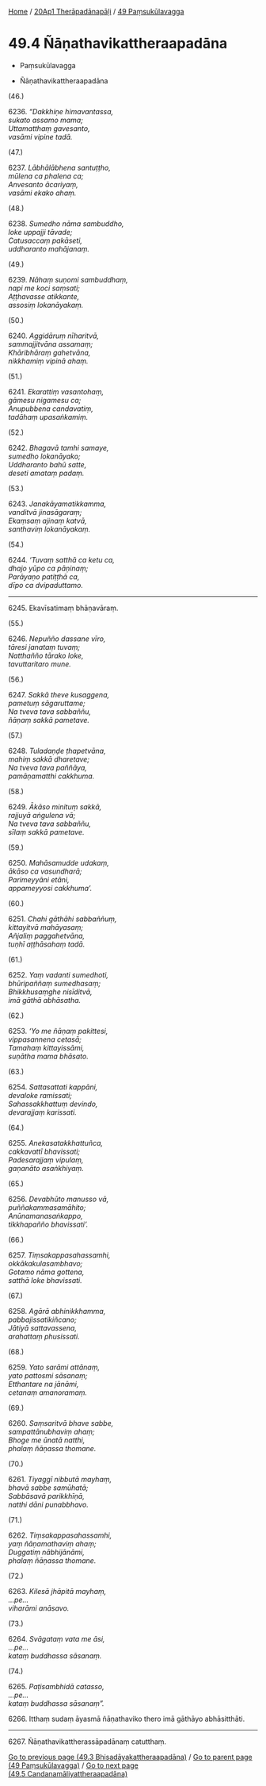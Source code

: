 
[Home](/) / [20Ap1 Therāpadānapāḷi](...md) / [49 Paṃsukūlavagga](../20Ap1/49.md)

# 49.4 Ñāṇathavikattheraapadāna

* Paṃsukūlavagga

* Ñāṇathavikattheraapadāna

(46.)

6236\. _“Dakkhiṇe himavantassa,_  
_sukato assamo mama;_  
_Uttamatthaṃ gavesanto,_  
_vasāmi vipine tadā._  


(47.)

6237\. _Lābhālābhena santuṭṭho,_  
_mūlena ca phalena ca;_  
_Anvesanto ācariyaṃ,_  
_vasāmi ekako ahaṃ._  


(48.)

6238\. _Sumedho nāma sambuddho,_  
_loke uppajji tāvade;_  
_Catusaccaṃ pakāseti,_  
_uddharanto mahājanaṃ._  


(49.)

6239\. _Nāhaṃ suṇomi sambuddhaṃ,_  
_napi me koci saṃsati;_  
_Aṭṭhavasse atikkante,_  
_assosiṃ lokanāyakaṃ._  


(50.)

6240\. _Aggidāruṃ nīharitvā,_  
_sammajjitvāna assamaṃ;_  
_Khāribhāraṃ gahetvāna,_  
_nikkhamiṃ vipinā ahaṃ._  


(51.)

6241\. _Ekarattiṃ vasantohaṃ,_  
_gāmesu nigamesu ca;_  
_Anupubbena candavatiṃ,_  
_tadāhaṃ upasaṅkamiṃ._  


(52.)

6242\. _Bhagavā tamhi samaye,_  
_sumedho lokanāyako;_  
_Uddharanto bahū satte,_  
_deseti amataṃ padaṃ._  


(53.)

6243\. _Janakāyamatikkamma,_  
_vanditvā jinasāgaraṃ;_  
_Ekaṃsaṃ ajinaṃ katvā,_  
_santhaviṃ lokanāyakaṃ._  


(54.)

6244\. _‘Tuvaṃ satthā ca ketu ca,_  
_dhajo yūpo ca pāṇinaṃ;_  
_Parāyaṇo patiṭṭhā ca,_  
_dīpo ca dvipaduttamo._  


---

6245\. Ekavīsatimaṃ bhāṇavāraṃ.



(55.)

6246\. _Nepuñño dassane vīro,_  
_tāresi janataṃ tuvaṃ;_  
_Natthañño tārako loke,_  
_tavuttaritaro mune._  


(56.)

6247\. _Sakkā theve kusaggena,_  
_pametuṃ sāgaruttame;_  
_Na tveva tava sabbaññu,_  
_ñāṇaṃ sakkā pametave._  


(57.)

6248\. _Tuladaṇḍe ṭhapetvāna,_  
_mahiṃ sakkā dharetave;_  
_Na tveva tava paññāya,_  
_pamāṇamatthi cakkhuma._  


(58.)

6249\. _Ākāso minituṃ sakkā,_  
_rajjuyā aṅgulena vā;_  
_Na tveva tava sabbaññu,_  
_sīlaṃ sakkā pametave._  


(59.)

6250\. _Mahāsamudde udakaṃ,_  
_ākāso ca vasundharā;_  
_Parimeyyāni etāni,_  
_appameyyosi cakkhuma’._  


(60.)

6251\. _Chahi gāthāhi sabbaññuṃ,_  
_kittayitvā mahāyasaṃ;_  
_Añjaliṃ paggahetvāna,_  
_tuṇhī aṭṭhāsahaṃ tadā._  


(61.)

6252\. _Yaṃ vadanti sumedhoti,_  
_bhūripaññaṃ sumedhasaṃ;_  
_Bhikkhusaṃghe nisīditvā,_  
_imā gāthā abhāsatha._  


(62.)

6253\. _‘Yo me ñāṇaṃ pakittesi,_  
_vippasannena cetasā;_  
_Tamahaṃ kittayissāmi,_  
_suṇātha mama bhāsato._  


(63.)

6254\. _Sattasattati kappāni,_  
_devaloke ramissati;_  
_Sahassakkhattuṃ devindo,_  
_devarajjaṃ karissati._  


(64.)

6255\. _Anekasatakkhattuñca,_  
_cakkavattī bhavissati;_  
_Padesarajjaṃ vipulaṃ,_  
_gaṇanāto asaṅkhiyaṃ._  


(65.)

6256\. _Devabhūto manusso vā,_  
_puññakammasamāhito;_  
_Anūnamanasaṅkappo,_  
_tikkhapañño bhavissati’._  


(66.)

6257\. _Tiṃsakappasahassamhi,_  
_okkākakulasambhavo;_  
_Gotamo nāma gottena,_  
_satthā loke bhavissati._  


(67.)

6258\. _Agārā abhinikkhamma,_  
_pabbajissatikiñcano;_  
_Jātiyā sattavassena,_  
_arahattaṃ phusissati._  


(68.)

6259\. _Yato sarāmi attānaṃ,_  
_yato pattosmi sāsanaṃ;_  
_Etthantare na jānāmi,_  
_cetanaṃ amanoramaṃ._  


(69.)

6260\. _Saṃsaritvā bhave sabbe,_  
_sampattānubhaviṃ ahaṃ;_  
_Bhoge me ūnatā natthi,_  
_phalaṃ ñāṇassa thomane._  


(70.)

6261\. _Tiyaggī nibbutā mayhaṃ,_  
_bhavā sabbe samūhatā;_  
_Sabbāsavā parikkhīṇā,_  
_natthi dāni punabbhavo._  


(71.)

6262\. _Tiṃsakappasahassamhi,_  
_yaṃ ñāṇamathaviṃ ahaṃ;_  
_Duggatiṃ nābhijānāmi,_  
_phalaṃ ñāṇassa thomane._  


(72.)

6263\. _Kilesā jhāpitā mayhaṃ,_  
_…pe…_  
_viharāmi anāsavo._  


(73.)

6264\. _Svāgataṃ vata me āsi,_  
_…pe…_  
_kataṃ buddhassa sāsanaṃ._  


(74.)

6265\. _Paṭisambhidā catasso,_  
_…pe…_  
_kataṃ buddhassa sāsanaṃ”._  


6266\. Itthaṃ sudaṃ āyasmā ñāṇathaviko thero imā gāthāyo abhāsitthāti.

---

6267\. Ñāṇathavikattherassāpadānaṃ catutthaṃ.



[Go to previous page (49.3 Bhisadāyakattheraapadāna)](49.3.md) / [Go to parent page (49 Paṃsukūlavagga)](../20Ap1/49.md) / [Go to next page (49.5 Candanamāliyattheraapadāna)](49.5.md)


